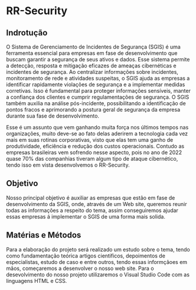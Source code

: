 # RR-Security

## Indrotução 

O Sistema de Gerenciamento de Incidentes de Segurança (SGIS) é uma ferramenta essencial para empresas em fase de desenvolvimento que buscam garantir a segurança de seus ativos e dados. Esse sistema permite a detecção, resposta e mitigação eficazes de ameaças cibernéticas e incidentes de segurança. Ao centralizar informações sobre incidentes, monitoramento de rede e atividades suspeitas, o SGIS ajuda as empresas a identificar rapidamente violações de segurança e a implementar medidas corretivas. Isso é fundamental para proteger informações sensíveis, manter a confiança dos clientes e cumprir regulamentações de segurança. O SGIS também auxilia na análise pós-incidente, possibilitando a identificação de pontos fracos e aprimorando a postura geral de segurança da empresa durante sua fase de desenvolvimento.

 Esse é um assunto que vem ganhando muita força nos últimos tempos nas organizações, muito deve-se ao fato delas aderirem a tecnologia cada vez mais em suas rotinas corporativas, visto que elas tem uma ganho de produtividade, eficiência e redução dos custos operacionais. Contudo as empresas brasileiras vem sofrendo nesse aspecto, pois no ano de 2022 quase 70% das companhias tiveram algum tipo de ataque cibernético, tendo isso  em vista desenvolvemos o RR-Security.

## Objetivo

 Nosso principal objetivo é auxiliar as empresas que estão em fase de desenvolvimento da SGIS, onde, através de um Web site, queremos reunir todas as informações a respeito do tema, assim conseguiremos ajudar essas empresas á implementar o SGIS de uma forma mais solida.

## Matérias e Métodos 

 Para a elaboração do projeto será realizado um estudo sobre o tema, tendo como fundamentação teórica artigos cientificos, depoimentos de especialistas, estudo de caso e entre outros, tendo essas informçãoes em mãos, começaremos a desenvolver o nosso web site. Para o desevolvimento do nosso projeto utilizaremos o Visual Studio Code com as linguagens HTML e CSS.
